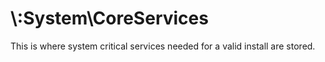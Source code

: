 # \\:System\\CoreServices

This is where system critical services needed for a valid install are stored.

